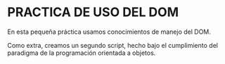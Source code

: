 # PRACTICA DE USO DEL DOM

En esta pequeña práctica usamos conocimientos de manejo del DOM.

Como extra, creamos un segundo script, hecho bajo el cumplimiento del paradigma de la programación orientada a objetos.
